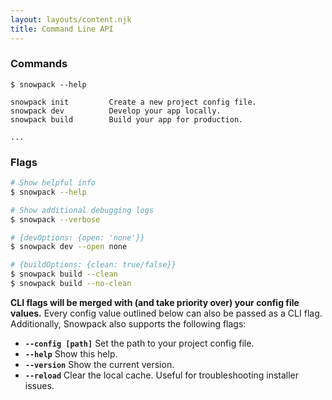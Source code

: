 ```yaml
---
layout: layouts/content.njk
title: Command Line API
---
```


### Commands

```
$ snowpack --help

snowpack init         Create a new project config file.
snowpack dev          Develop your app locally.
snowpack build        Build your app for production.

...
```

### Flags

```bash
# Show helpful info
$ snowpack --help

# Show additional debugging logs
$ snowpack --verbose

# {devOptions: {open: 'none'}}
$ snowpack dev --open none

# {buildOptions: {clean: true/false}}
$ snowpack build --clean
$ snowpack build --no-clean
```

**CLI flags will be merged with (and take priority over) your config file values.** Every config value outlined below can also be passed as a CLI flag. Additionally, Snowpack also supports the following flags:

- **`--config [path]`** Set the path to your project config file.
- **`--help`** Show this help.
- **`--version`** Show the current version.
- **`--reload`** Clear the local cache. Useful for troubleshooting installer issues.
